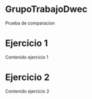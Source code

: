 # GrupoTrabajoDwec

Prueba de comparacion


# Ejercicio 1

Contenido ejercicio 1

# Ejercicio 2

Contenido ejercicio 2
